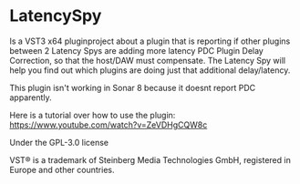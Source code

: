 # LatencySpy

Is a VST3 x64 pluginproject about a plugin that is reporting if other plugins between 2 Latency Spys are adding more latency PDC Plugin Delay Correction, so that the host/DAW must compensate. The Latency Spy will help you find out which plugins are doing just that additional delay/latency.

This plugin isn't working in Sonar 8 because it doesnt report PDC apparently.

Here is a tutorial over how to use the plugin: https://www.youtube.com/watch?v=ZeVDHgCQW8c

Under the GPL-3.0 license

VST® is a trademark of Steinberg Media Technologies GmbH, registered in Europe and other countries.
